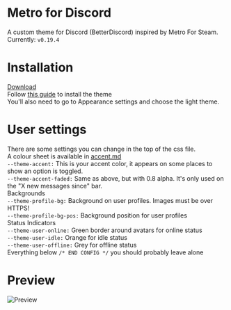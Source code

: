 # Metro for Discord
A custom theme for Discord (BetterDiscord) inspired by Metro For Steam.  
Currently: `v0.19.4`

# Installation
[Download](https://raw.githubusercontent.com/TakosThings/Metro-for-Discord/master/Metro_for_Discord.theme.css)  
Follow [this guide](https://0mniscient.github.io/BetterDiscord/install_theme.html) to install the theme  
You'll also need to go to Appearance settings and choose the light theme.

# User settings
There are some settings you can change in the top of the css file.  
A colour sheet is available in [accent.md](https://github.com/TakosThings/Metro-for-Discord/blob/master/accent.md)  
`--theme-accent:` This is your accent color, it appears on some places to show an option is toggled.  
`--theme-accent-faded:` Same as above, but with 0.8 alpha. It's only used on the "X new messages since" bar.  
Backgrounds  
`--theme-profile-bg:` Background on user profiles. Images must be over HTTPS!  
`--theme-profile-bg-pos:` Background position for user profiles  
Status Indicators  
`--theme-user-online:` Green border around avatars for online status  
`--theme-user-idle:` Orange for idle status  
`--theme-user-offline:` Grey for offline status  
Everything below `/* END CONFIG */` you should probably leave alone

# Preview
![Preview](https://i.imgur.com/5ry2Q4p.png)
